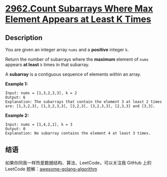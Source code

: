 # [2962.Count Subarrays Where Max Element Appears at Least K Times][title]

## Description
You are given an integer array `nums` and a **positive** integer `k`.

Return the number of subarrays where the **maximum** element of `nums` appears **at least** `k` times in that subarray.

A **subarray** is a contiguous sequence of elements within an array.

**Example 1:**

```
Input: nums = [1,3,2,3,3], k = 2
Output: 6
Explanation: The subarrays that contain the element 3 at least 2 times are: [1,3,2,3], [1,3,2,3,3], [3,2,3], [3,2,3,3], [2,3,3] and [3,3].
```

**Example 2:**

```
Input: nums = [1,4,2,1], k = 3
Output: 0
Explanation: No subarray contains the element 4 at least 3 times.
```

## 结语

如果你同我一样热爱数据结构、算法、LeetCode，可以关注我 GitHub 上的 LeetCode 题解：[awesome-golang-algorithm][me]

[title]: https://leetcode.com/problems/count-subarrays-where-max-element-appears-at-least-k-times/
[me]: https://github.com/kylesliu/awesome-golang-algorithm
